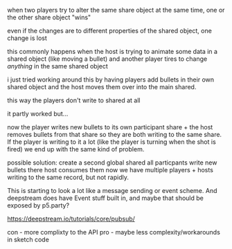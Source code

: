 when two players try to alter the same share object at the same time, one or the other share object "wins"

even if the changes are to different properties of the shared object, one change is lost

this commonly happens when the host is trying to animate some data in a shared object (like moving a bullet) and another player tires to change _anything_ in the same shared object

i just tried working around this by having players add bullets in their own shared object and the host moves them over into the main shared.

this way the players don't write to shared at all

it partly worked but...

now the player writes new bullets to its own participant share + the host removes bullets from that share so they are both writing to the same share. If the player is writing to it a lot (like the player is turning when the shot is fired) we end up with the same kind of problem.

possible solution:
create a second global shared
all particpants write new bullets there
host consumes them
now we have multiple players + hosts writing to the same record, but not rapidly.

This is starting to look a lot like a message sending or event scheme. And deepstream does have Event stuff built in, and maybe that should be exposed by p5.party?

https://deepstream.io/tutorials/core/pubsub/

con - more complixty to the API
pro - maybe less complexity/workarounds in sketch code

